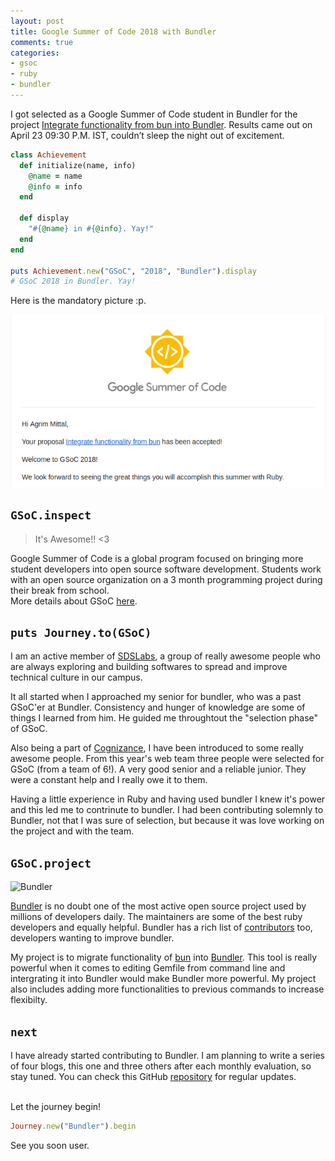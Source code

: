 ```yaml
---
layout: post
title: Google Summer of Code 2018 with Bundler
comments: true
categories:
- gsoc
- ruby
- bundler
---
```


I got selected as a Google Summer of Code student in Bundler for the project [Integrate functionality from bun into Bundler](https://github.com/rubygsoc/rubygsoc/wiki/Ideas-for-Bundler#integrate-functionality-from-bun-into-bundler). Results came out on April 23 09:30 P.M. IST, couldn’t sleep the night out of excitement.

```ruby
class Achievement
  def initialize(name, info)
    @name = name
    @info = info
  end

  def display
    "#{@name} in #{@info}. Yay!"
  end
end

puts Achievement.new("GSoC", "2018", "Bundler").display  
# GSoC 2018 in Bundler. Yay!
```

Here is the mandatory picture :p.

![GSoC](/images/GSoC.png)

## `GSoC.inspect`

> It's Awesome!! <3

Google Summer of Code is a global program focused on bringing more student developers into open source software development. Students work with an open source organization on a 3 month programming project during their break from school.  
More details about GSoC [here](https://summerofcode.withgoogle.com/).

## `puts Journey.to(GSoC)`

I am an active member of [SDSLabs](https://sdslabs.co/), a group of really awesome people who are always exploring and building softwares to spread and improve technical culture in our campus.

It all started when I approached my senior for bundler, who was a past GSoC'er at Bundler. Consistency and hunger of knowledge are some of things I learned from him. He guided me throughtout the "selection phase" of GSoC.

Also being a part of [Cognizance](https://cognizance.org.in/), I have been introduced to some really awesome people. From this year's web team three people were selected for GSoC (from a team of 6!). A very good senior and a reliable junior. They were a constant help and I really owe it to them.

Having a little experience in Ruby and having used bundler I knew it's power and this led me to contrinute to bundler. I had been contributing solemnly to Bundler, not that I was sure of selection, but because it was love working on the project and with the team.

## `GSoC.project`

![Bundler](https://avatars0.githubusercontent.com/u/1137638?s=150&v=4)

[Bundler](https://bundler.io/) is no doubt one of the most active open source project used by millions of developers daily. The maintainers are some of the best ruby developers and equally helpful. Bundler has a rich list of [contributors](https://bundler.io/contributors.html) too, developers wanting to improve bundler.

My project is to migrate functionality of [bun](https://github.com/shime/bun) into [Bundler](https://github.com/bundler/bundler). This tool is really powerful when it comes to editing Gemfile from command line and intergrating it into Bundler would make Bundler more powerful. My project also includes adding more functionalities to previous commands to increase flexibilty.

## `next`

I have already started contributing to Bundler. I am planning to write a series of four blogs, this one and three others after each monthly evaluation, so stay tuned. You can check this GitHub [repository](https://github.com/bundler/bundler) for regular updates.

<br/>
Let the journey begin!

```ruby
Journey.new("Bundler").begin
```

See you soon user.
